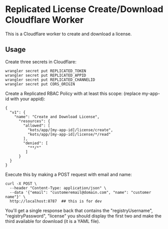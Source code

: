 # Replicated License Create/Download Cloudflare Worker

This is a Cloudflare worker to create and download a license.

## Usage

Create three secrets in Cloudflare:

```
wrangler secret put REPLICATED_TOKEN
wrangler secret put REPLICATED_APPID
wrangler secret put REPLICATED_CHANNELID
wrangler secret put CORS_ORIGIN
```

Create a Replicated RBAC Policy with at least this scope:
(replace my-app-id with your appid):

```
{
  "v1": {
    "name": "Create and Download License",
      "resources": {
        "allowed": [
          "kots/app/[my-app-id]/license/create",
          "kots/app/[my-app-id]/license/*/read"
        ],
        "denied": [
          "**/*"
         ]
      }
  }
}
```

Execute this by making a POST request with email and name:

```
curl -X POST \
  --header "Content-Type: application/json" \
  --data '{"email": "customeremail@domain.com", "name": "customer name"}' \
  http://localhost:8787  ## this is for dev
```

You'll get a single response back that contains the "registryUsername", "registryPassword", "license" you should display the first two and make the third available for download (it is a YAML file).
